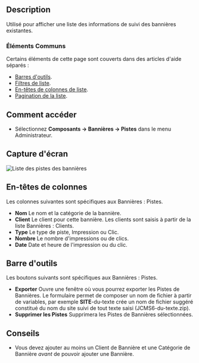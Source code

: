 <!-- Filename: Help4.x:Banners:_Tracks  / Display title: Bannières : Pistes -->

## Description

Utilisé pour afficher une liste des informations de suivi des bannières existantes.

### Éléments Communs

Certains éléments de cette page sont couverts dans des articles d'aide séparés :

* [Barres d'outils](jdocmanual?article=help/common-elements/toolbars).
* [Filtres de liste](jdocmanual?article=help/common-elements/list-filters).
* [En-têtes de colonnes de liste](jdocmanual?article=help/common-elements/list-column-headers).
* [Pagination de la liste](jdocmanual?article=help/common-elements/list-pagination).

## Comment accéder

- Sélectionnez **Composants → Bannières → Pistes** dans le menu Administrateur.

## Capture d'écran

![Liste des pistes des bannières](../../../fr/images/banners/banners-tracks-list.png)

## En-têtes de colonnes

Les colonnes suivantes sont spécifiques aux Bannières : Pistes.

- **Nom** Le nom et la catégorie de la bannière.
- **Client** Le client pour cette bannière. Les clients sont saisis à partir de la liste Bannières : Clients.
- **Type** Le type de piste, Impression ou Clic.
- **Nombre** Le nombre d'impressions ou de clics.
- **Date** Date et heure de l'impression ou du clic.

## Barre d'outils

Les boutons suivants sont spécifiques aux Bannières : Pistes.

- **Exporter** Ouvre une fenêtre où vous pourrez exporter les Pistes de Bannières.
  Le formulaire permet de composer un nom de fichier à partir de variables, par exemple
  __SITE__-du-texte crée un nom de fichier suggéré constitué du nom du site
  suivi de tout texte saisi (JCMS6-du-texte.zip).
- **Supprimer les Pistes** Supprimera les Pistes de Bannières sélectionnées.

## Conseils

- Vous devez ajouter au moins un Client de Bannière et une Catégorie de Bannière *avant* de pouvoir ajouter une Bannière.

